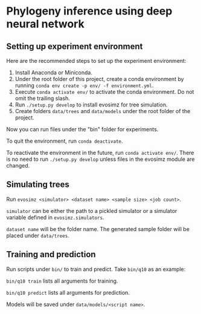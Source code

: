 # Phylogeny inference using deep neural network

## Setting up experiment environment

Here are the recommended steps to set up the experiment environment:

1. Install Anaconda or Miniconda.
2. Under the root folder of this project, create a conda environment by
   running `conda env create -p env/ -f environment.yml`.
3. Execute `conda activate env/` to activate the conda environment. Do
   not omit the trailing slash.
4. Run `./setup.py develop` to install evosimz for tree simulation.
5. Create folders `data/trees` and `data/models` under the root folder
   of the project.

Now you can run files under the "bin" folder for experiments.

To quit the environment, run `conda deactivate`.

To reactivate the environment in the future, run `conda activate env/`.
There is no need to run `./setup.py develop` unless files in the evosimz
module are changed.

## Simulating trees

Run `evosimz <simulator> <dataset name> <sample size> <job count>`.

`simulator` can be either the path to a pickled simulator or a simulator
variable defined in `evosimz.simulators`.

`dataset name` will be the folder name. The generated sample folder will
be placed under `data/trees`.

## Training and prediction

Run scripts under `bin/` to train and predict. Take `bin/q10` as an
example:

`bin/q10 train` lists all arguments for training.

`bin/q10 predict` lists all arguments for prediction.

Models will be saved under `data/models/<script name>`.